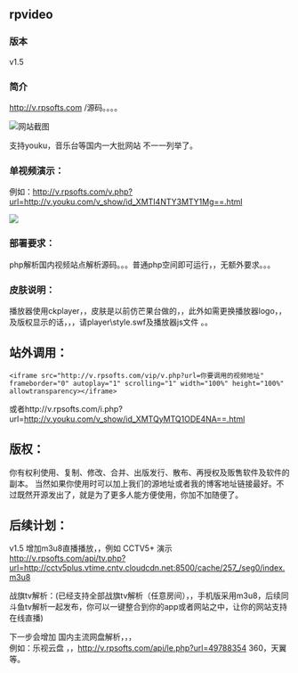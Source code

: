 ## rpvideo
### 版本
v1.5
### 简介
http://v.rpsofts.com   /源码。。。。

![网站截图](http://ww3.sinaimg.cn/large/6ff5e63ajw1f47izvip94j211t0hxwhb.jpg)

支持youku，音乐台等国内一大批网站 不一一列举了。

### 单视频演示：
例如：http://v.rpsofts.com/v.php?url=http://v.youku.com/v_show/id_XMTI4NTY3MTY1Mg==.html

![](http://ww1.sinaimg.cn/large/6ff5e63ajw1f47j0hozdvj20z10hxwhx.jpg)

### 部署要求：
php解析国内视频站点解析源码。。。普通php空间即可运行，，无额外要求。。。  
### 皮肤说明：
播放器使用ckplayer，，皮肤是以前仿芒果台做的，，此外如需更换播放器logo，，及版权显示的话，，，请player\style.swf及播放器js文件
。。

## 站外调用：
  
	<iframe src="http://v.rpsofts.com/vip/v.php?url=你要调用的视频地址" frameborder="0" autoplay="1" scrolling="1" width="100%" height="100%" allowtransparency></iframe>

或者http://v.rpsofts.com/i.php?url=http://v.youku.com/v_show/id_XMTQyMTQ1ODE4NA==.html

## 版权：
你有权利使用、复制、修改、合并、出版发行、散布、再授权及贩售软件及软件的副本。
当然如果你使用时可以加上我们的源地址或者我的博客地址链接最好。不过既然开源发出了，就是为了更多人能方便使用，你加不加随便了。
## 后续计划：
v1.5 增加m3u8直播播放，，例如 CCTV5+ 演示 http://v.rpsofts.com/api/tv.php?url=http://cctv5plus.vtime.cntv.cloudcdn.net:8500/cache/257_/seg0/index.m3u8

战旗tv解析：(已经支持全部战旗tv解析（任意房间），，手机版采用m3u8，后续同斗鱼tv解析一起发布，你可以一键整合到你的app或者网站之中，让你的网站支持在线直播)

下一步会增加 国内主流网盘解析，，，  
例如：乐视云盘 ，，http://v.rpsofts.com/api/le.php?url=49788354   360，天翼等。
